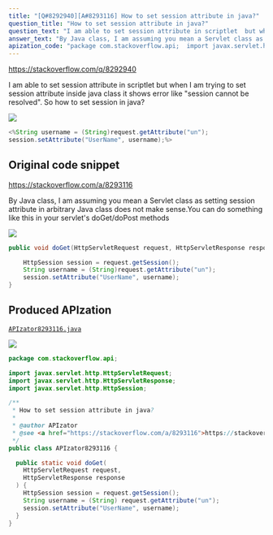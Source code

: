 ```yaml
---
title: "[Q#8292940][A#8293116] How to set session attribute in java?"
question_title: "How to set session attribute in java?"
question_text: "I am able to set session attribute in scriptlet  but when I am trying to set session attribute inside java class it shows error like \"session cannot be resolved\". So how to set session in java?"
answer_text: "By Java class, I am assuming you mean a Servlet class as setting session attribute in arbitrary Java class does not make sense.You can do something like this in your servlet's doGet/doPost methods"
apization_code: "package com.stackoverflow.api;  import javax.servlet.http.HttpServletRequest; import javax.servlet.http.HttpServletResponse; import javax.servlet.http.HttpSession;  /**  * How to set session attribute in java?  *  * @author APIzator  * @see <a href=\"https://stackoverflow.com/a/8293116\">https://stackoverflow.com/a/8293116</a>  */ public class APIzator8293116 {    public static void doGet(     HttpServletRequest request,     HttpServletResponse response   ) {     HttpSession session = request.getSession();     String username = (String) request.getAttribute(\"un\");     session.setAttribute(\"UserName\", username);   } }"
---
```


https://stackoverflow.com/q/8292940

I am able to set session attribute in scriptlet  but when I am trying to set session attribute inside java class it shows error like &quot;session cannot be resolved&quot;.
So how to set session in java?


<div class="code-logo"><img src="/stackoverflow.png" /></div>

```java
<%String username = (String)request.getAttribute("un");
session.setAttribute("UserName", username);%>
```


## Original code snippet

https://stackoverflow.com/a/8293116

By Java class, I am assuming you mean a Servlet class as setting session attribute in arbitrary Java class does not make sense.You can do something like this in your servlet&#x27;s doGet/doPost methods

<div class="code-logo"><img src="/stackoverflow.png" /></div>

```java
public void doGet(HttpServletRequest request, HttpServletResponse response) {

    HttpSession session = request.getSession();
    String username = (String)request.getAttribute("un");
    session.setAttribute("UserName", username);
}
```

## Produced APIzation

[`APIzator8293116.java`](https://github.com/pasqualesalza/apization-temp-data/raw/master/search/APIzator8293116.java)

<div class="code-logo"><img src="/apizator.png" /></div>

```java
package com.stackoverflow.api;

import javax.servlet.http.HttpServletRequest;
import javax.servlet.http.HttpServletResponse;
import javax.servlet.http.HttpSession;

/**
 * How to set session attribute in java?
 *
 * @author APIzator
 * @see <a href="https://stackoverflow.com/a/8293116">https://stackoverflow.com/a/8293116</a>
 */
public class APIzator8293116 {

  public static void doGet(
    HttpServletRequest request,
    HttpServletResponse response
  ) {
    HttpSession session = request.getSession();
    String username = (String) request.getAttribute("un");
    session.setAttribute("UserName", username);
  }
}

```